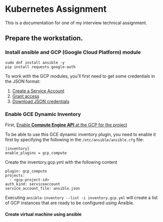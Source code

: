 # Kubernetes Assignment
This is a documentation for one of my interview technical assignment.

## Prepare the workstation.

### Install ansible and GCP (Google Cloud Platform) module
```
sudo dnf install ansible -y
pip install requests google-auth
```
To work with the GCP modules, you’ll first need to get some credentials in the JSON format:
1. [Create a Service Account](https://cloud.google.com/iam/docs/creating-managing-service-accounts)
2. [Grant access](https://cloud.google.com/iam/docs/granting-changing-revoking-access)
3. [Download JSON credentials](https://cloud.google.com/iam/docs/creating-managing-service-account-keys)

### Enable GCE Dynamic Inventory
First, [Enable **Compute Engine API** at the GCP for the project](https://cloud.google.com/endpoints/docs/openapi/enable-api)

To be able to use this GCE dynamic inventory plugin, you need to enable it first by specifying the following in the `/etc/ansible/ansible.cfg` file:
```
[inventory]
enable_plugins = gcp_compute
```
Create the inventory.gcp.yml with the following content
```
plugin: gcp_compute
projects:
  - <gcp-project-id>
auth_kind: serviceaccount
service_account_file: ansible.json
```
Executing `ansible-inventory --list -i inventory.gcp.yml` will create a list of GCP instances that are ready to be configured using Ansible.

#### Create virtual machine using ansible
